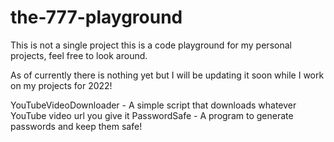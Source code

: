 # the-777-playground

This is not a single project this is a code playground for my personal projects, feel free to look around. 

As of currently there is nothing yet but I will be updating it soon while I work on my projects for 2022!

YouTubeVideoDownloader - A simple script that downloads whatever YouTube video url you give it
PasswordSafe - A program to generate passwords and keep them safe!
